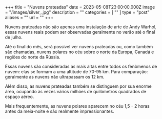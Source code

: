 +++
title = "Nuvens prateadas"
date = 2023-05-08T23:00:00.000Z
image = "/images/silver_.jpg"
description = ""
categories = [ "" ]
type = "post"
aliases = ""
url = ""
+++

Nuvens prateadas não são apenas uma instalação de arte de Andy Warhol, essas nuvens reais podem ser observadas geralmente no verão até o final de julho.

Até o final do mês, será possível ver nuvens prateadas ou, como também são chamadas, nuvens polares no céu sobre o norte da Europa, Canadá e regiões do norte da Rússia.

Essas nuvens são consideradas as mais altas entre todos os fenômenos de nuvem: elas se formam a uma altitude de 70-95 km. Para comparação: geralmente as nuvens não ultrapassam os 12 km.

Além disso, as nuvens prateadas também se distinguem por sua enorme área, ocupando às vezes vários milhões de quilômetros quadrados de espaço aéreo.

Mais frequentemente, as nuvens polares aparecem no céu 1,5 - 2 horas antes da meia-noite e são realmente impressionantes.

